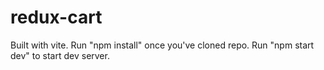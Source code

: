 # redux-cart

Built with vite. 
Run "npm install" once you've cloned repo. 
Run "npm start dev" to start dev server.
